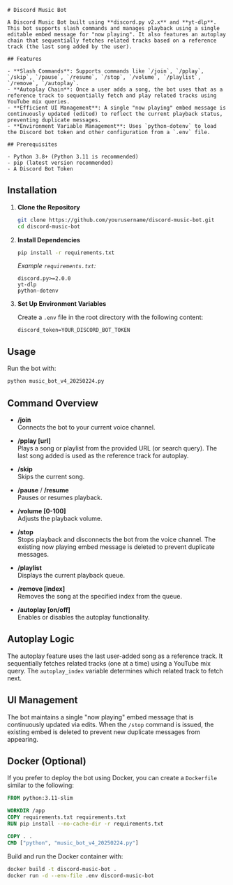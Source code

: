 ```
# Discord Music Bot

A Discord Music Bot built using **discord.py v2.x** and **yt-dlp**. This bot supports slash commands and manages playback using a single editable embed message for "now playing". It also features an autoplay chain that sequentially fetches related tracks based on a reference track (the last song added by the user).

## Features

- **Slash Commands**: Supports commands like `/join`, `/pplay`, `/skip`, `/pause`, `/resume`, `/stop`, `/volume`, `/playlist`, `/remove`, `/autoplay`.
- **Autoplay Chain**: Once a user adds a song, the bot uses that as a reference track to sequentially fetch and play related tracks using YouTube mix queries.
- **Efficient UI Management**: A single "now playing" embed message is continuously updated (edited) to reflect the current playback status, preventing duplicate messages.
- **Environment Variable Management**: Uses `python-dotenv` to load the Discord bot token and other configuration from a `.env` file.

## Prerequisites

- Python 3.8+ (Python 3.11 is recommended)
- pip (latest version recommended)
- A Discord Bot Token
```

## Installation

1. **Clone the Repository**

   ```bash
   git clone https://github.com/yourusername/discord-music-bot.git
   cd discord-music-bot
   ```

2. **Install Dependencies**

   ```bash
   pip install -r requirements.txt
   ```

   *Example `requirements.txt`:*
   ```
   discord.py>=2.0.0
   yt-dlp
   python-dotenv
   ```

3. **Set Up Environment Variables**

   Create a `.env` file in the root directory with the following content:

   ```
   discord_token=YOUR_DISCORD_BOT_TOKEN
   ```

## Usage

Run the bot with:

```bash
python music_bot_v4_20250224.py
```

## Command Overview

- **/join**  
  Connects the bot to your current voice channel.

- **/pplay [url]**  
  Plays a song or playlist from the provided URL (or search query). The last song added is used as the reference track for autoplay.

- **/skip**  
  Skips the current song.

- **/pause** / **/resume**  
  Pauses or resumes playback.

- **/volume [0-100]**  
  Adjusts the playback volume.

- **/stop**  
  Stops playback and disconnects the bot from the voice channel. The existing now playing embed message is deleted to prevent duplicate messages.

- **/playlist**  
  Displays the current playback queue.

- **/remove [index]**  
  Removes the song at the specified index from the queue.

- **/autoplay [on/off]**  
  Enables or disables the autoplay functionality.

## Autoplay Logic

The autoplay feature uses the last user-added song as a reference track. It sequentially fetches related tracks (one at a time) using a YouTube mix query. The `autoplay_index` variable determines which related track to fetch next.

## UI Management

The bot maintains a single "now playing" embed message that is continuously updated via edits. When the `/stop` command is issued, the existing embed is deleted to prevent new duplicate messages from appearing.

## Docker (Optional)

If you prefer to deploy the bot using Docker, you can create a `Dockerfile` similar to the following:

```dockerfile
FROM python:3.11-slim

WORKDIR /app
COPY requirements.txt requirements.txt
RUN pip install --no-cache-dir -r requirements.txt

COPY . .
CMD ["python", "music_bot_v4_20250224.py"]
```

Build and run the Docker container with:

```bash
docker build -t discord-music-bot .
docker run -d --env-file .env discord-music-bot
```
